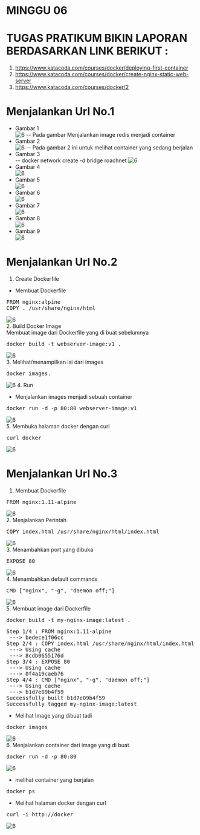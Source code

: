 # MINGGU 06   
# TUGAS PRATIKUM BIKIN LAPORAN BERDASARKAN LINK BERIKUT :

1. https://www.katacoda.com/courses/docker/deploying-first-container  
2. https://www.katacoda.com/courses/docker/create-nginx-static-web-server  
3. https://www.katacoda.com/courses/docker/2  


# Menjalankan Url No.1   
* Gambar 1  
![6](images/1..png) 
-- Pada gambar Menjalankan image redis menjadi container    
* Gambar 2  
![6](images/2.png) 
-- Pada gambar 2 ini untuk melihat container yang sedang berjalan  
* Gambar 3  
-- docker network create -d bridge roachnet
![6](images/3.png)
*  Gambar 4    
![6](images/4.png)   
* Gambar 5  
![6](images/5.png)  
* Gambar 6   
![6](images/6.png)   
* Gambar 7  
![6](images/7.png)   
* Gambar 8  
![6 ](images/8.png)   
* Gambar 9  
![6](images/9.png)  

# Menjalankan Url No.2  

1. Create Dockerfile  
* Membuat Dockerfile  
<pre>
FROM nginx:alpine
COPY . /usr/share/nginx/html
</pre>
![6](images/10.png)  
2. Build Docker Image  
Membuat image dari Dockerfile yang di buat sebelumnya  
<pre>
docker build -t webserver-image:v1 .
</pre> 
![6](images/11.png)  
3. Melihat/menampilkan isi dari images  
<pre>
docker images.
</pre>  
![6](images/12.png) 
4. Run  
* Menjalankan images menjadi sebuah container  
<pre>
docker run -d -p 80:80 webserver-image:v1  
</pre>  
![6](images/13.png)  
5. Membuka halaman docker dengan curl  
<pre>
curl docker
</pre> 
![6](images/14.png)  

# Menjalankan Url No.3  
1. Membuat Dockerfile  
<pre>
FROM nginx:1.11-alpine
</pre>  
![6](images/15.png)  
2. Menjalankan Perintah  
<pre>
COPY index.html /usr/share/nginx/html/index.html
</pre>  
![6](images/16.png)   
3. Menambahkan port yang dibuka  
<pre>
EXPOSE 80
</pre> 
![6](images/17.png)  
4. Menambahkan default commands
<pre>
CMD ["nginx", "-g", "daemon off;"]
</pre>  
 ![6](images/18.png)  
5. Membuat image dari Dockerfile  
<pre>
docker build -t my-nginx-image:latest .
</pre>  
<pre>
Step 1/4 : FROM nginx:1.11-alpine            
 ---> bedece1f06cc 
Step 2/4 : COPY index.html /usr/share/nginx/html/index.html             
 ---> Using cache        
 ---> 8cdb0655176d        
Step 3/4 : EXPOSE 80       
 ---> Using cache       
 ---> 0f4a19caeb76         
Step 4/4 : CMD ["nginx", "-g", "daemon off;"]   
 ---> Using cache        
 ---> b1d7e09b4f59         
Successfully built b1d7e09b4f59    
Successfully tagged my-nginx-image:latest   
</pre>
* Melihat Image yang dibuat tadi  
<pre>
docker images
</pre>  
![6](images/19.png)  
6. Menjalankan container dari image yang di buat  
<pre>
docker run -d -p 80:80 <image-id|friendly-tag-name>
</pre>  
![6](images/20.png)   
* melihat container yang berjalan
<pre>
docker ps
</pre> 
* Melihat halaman docker dengan curl  
<pre>
curl -i http://docker 
</pre>  
![6](images/21.png)  





















